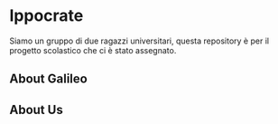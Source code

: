 # Ippocrate

Siamo un gruppo di due ragazzi universitari, questa repository è per il progetto scolastico che ci è stato assegnato.

## About Galileo

## About Us
